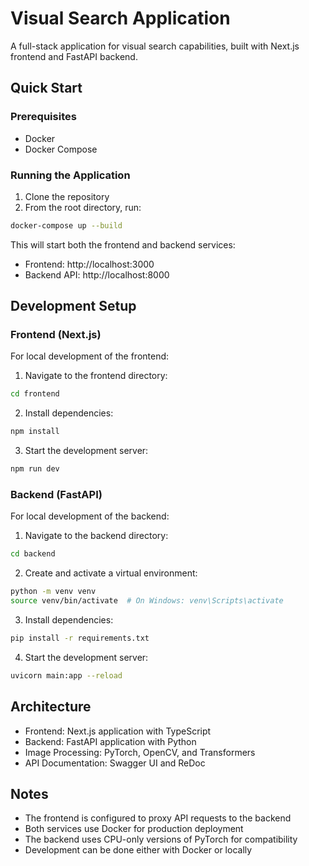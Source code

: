 # Visual Search Application

A full-stack application for visual search capabilities, built with Next.js frontend and FastAPI backend.

## Quick Start

### Prerequisites

- Docker
- Docker Compose

### Running the Application

1. Clone the repository
2. From the root directory, run:

```bash
docker-compose up --build
```

This will start both the frontend and backend services:

- Frontend: http://localhost:3000
- Backend API: http://localhost:8000

## Development Setup

### Frontend (Next.js)

For local development of the frontend:

1. Navigate to the frontend directory:

```bash
cd frontend
```

2. Install dependencies:

```bash
npm install
```

3. Start the development server:

```bash
npm run dev
```

### Backend (FastAPI)

For local development of the backend:

1. Navigate to the backend directory:

```bash
cd backend
```

2. Create and activate a virtual environment:

```bash
python -m venv venv
source venv/bin/activate  # On Windows: venv\Scripts\activate
```

3. Install dependencies:

```bash
pip install -r requirements.txt
```

4. Start the development server:

```bash
uvicorn main:app --reload
```

## Architecture

- Frontend: Next.js application with TypeScript
- Backend: FastAPI application with Python
- Image Processing: PyTorch, OpenCV, and Transformers
- API Documentation: Swagger UI and ReDoc

## Notes

- The frontend is configured to proxy API requests to the backend
- Both services use Docker for production deployment
- The backend uses CPU-only versions of PyTorch for compatibility
- Development can be done either with Docker or locally
